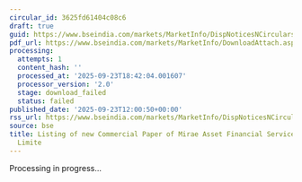 ```yaml
---
circular_id: 3625fd61404c08c6
draft: true
guid: https://www.bseindia.com/markets/MarketInfo/DispNoticesNCirculars.aspx?Noticeid={17DE6006-44A0-4E1C-9A59-A602455FFDDC}&noticeno=20250923-44&dt=09/23/2025&icount=44&totcount=84&flag=0
pdf_url: https://www.bseindia.com/markets/MarketInfo/DownloadAttach.aspx?id=20250923-44&attachedId=
processing:
  attempts: 1
  content_hash: ''
  processed_at: '2025-09-23T18:42:04.001607'
  processor_version: '2.0'
  stage: download_failed
  status: failed
published_date: '2025-09-23T12:00:50+00:00'
rss_url: https://www.bseindia.com/markets/MarketInfo/DispNoticesNCirculars.aspx?Noticeid={17DE6006-44A0-4E1C-9A59-A602455FFDDC}&noticeno=20250923-44&dt=09/23/2025&icount=44&totcount=84&flag=0
source: bse
title: Listing of new Commercial Paper of Mirae Asset Financial Services (India) Private
  Limite
---
```


Processing in progress...